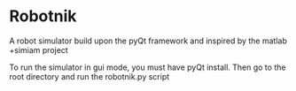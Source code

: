 Robotnik
========

A robot simulator build upon the pyQt framework and inspired by the matlab +simiam project

To run the simulator in gui mode, you must have pyQt install. Then go to the root directory and run the robotnik.py script
